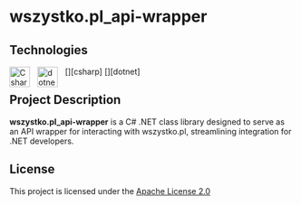 # wszystko.pl_api-wrapper
## Technologies
[<img align="left" alt="Csharp" width="36px" src="https://cdn.jsdelivr.net/gh/devicons/devicon/icons/csharp/csharp-original.svg" style="padding-right:10px;"/>][csharp]
[<img align="left" alt="dotnet" width="36px" src="https://upload.wikimedia.org/wikipedia/commons/thumb/7/7d/Microsoft_.NET_logo.svg/2048px-Microsoft_.NET_logo.svg.png" style="padding-right:10px;"/>][dotnet]

## Project Description
<b>wszystko.pl_api-wrapper</b> is a C# .NET class library designed to serve as an API wrapper for interacting with wszystko.pl, streamlining integration for .NET developers.

## License

This project is licensed under the [Apache License 2.0](https://opensource.org/license/apache-2-0/)